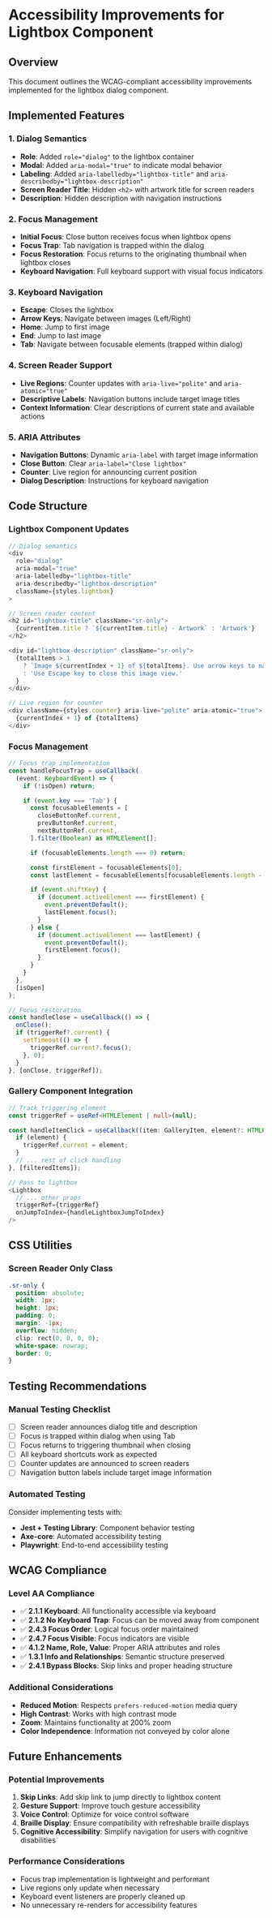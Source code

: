 # Accessibility Improvements for Lightbox Component

## Overview

This document outlines the WCAG-compliant accessibility improvements implemented for the lightbox dialog component.

## Implemented Features

### 1. Dialog Semantics

- **Role**: Added `role="dialog"` to the lightbox container
- **Modal**: Added `aria-modal="true"` to indicate modal behavior
- **Labeling**: Added `aria-labelledby="lightbox-title"` and `aria-describedby="lightbox-description"`
- **Screen Reader Title**: Hidden `<h2>` with artwork title for screen readers
- **Description**: Hidden description with navigation instructions

### 2. Focus Management

- **Initial Focus**: Close button receives focus when lightbox opens
- **Focus Trap**: Tab navigation is trapped within the dialog
- **Focus Restoration**: Focus returns to the originating thumbnail when lightbox closes
- **Keyboard Navigation**: Full keyboard support with visual focus indicators

### 3. Keyboard Navigation

- **Escape**: Closes the lightbox
- **Arrow Keys**: Navigate between images (Left/Right)
- **Home**: Jump to first image
- **End**: Jump to last image
- **Tab**: Navigate between focusable elements (trapped within dialog)

### 4. Screen Reader Support

- **Live Regions**: Counter updates with `aria-live="polite"` and `aria-atomic="true"`
- **Descriptive Labels**: Navigation buttons include target image titles
- **Context Information**: Clear descriptions of current state and available actions

### 5. ARIA Attributes

- **Navigation Buttons**: Dynamic `aria-label` with target image information
- **Close Button**: Clear `aria-label="Close lightbox"`
- **Counter**: Live region for announcing current position
- **Dialog Description**: Instructions for keyboard navigation

## Code Structure

### Lightbox Component Updates

```typescript
// Dialog semantics
<div
  role="dialog"
  aria-modal="true"
  aria-labelledby="lightbox-title"
  aria-describedby="lightbox-description"
  className={styles.lightbox}
>

// Screen reader content
<h2 id="lightbox-title" className="sr-only">
  {currentItem.title ? `${currentItem.title} - Artwork` : 'Artwork'}
</h2>

<div id="lightbox-description" className="sr-only">
  {totalItems > 1
    ? `Image ${currentIndex + 1} of ${totalItems}. Use arrow keys to navigate, Escape to close, or Home/End to jump to first/last image.`
    : 'Use Escape key to close this image view.'
  }
</div>

// Live region for counter
<div className={styles.counter} aria-live="polite" aria-atomic="true">
  {currentIndex + 1} of {totalItems}
</div>
```

### Focus Management

```typescript
// Focus trap implementation
const handleFocusTrap = useCallback(
  (event: KeyboardEvent) => {
    if (!isOpen) return;

    if (event.key === 'Tab') {
      const focusableElements = [
        closeButtonRef.current,
        prevButtonRef.current,
        nextButtonRef.current,
      ].filter(Boolean) as HTMLElement[];

      if (focusableElements.length === 0) return;

      const firstElement = focusableElements[0];
      const lastElement = focusableElements[focusableElements.length - 1];

      if (event.shiftKey) {
        if (document.activeElement === firstElement) {
          event.preventDefault();
          lastElement.focus();
        }
      } else {
        if (document.activeElement === lastElement) {
          event.preventDefault();
          firstElement.focus();
        }
      }
    }
  },
  [isOpen]
);

// Focus restoration
const handleClose = useCallback(() => {
  onClose();
  if (triggerRef?.current) {
    setTimeout(() => {
      triggerRef.current?.focus();
    }, 0);
  }
}, [onClose, triggerRef]);
```

### Gallery Component Integration

```typescript
// Track triggering element
const triggerRef = useRef<HTMLElement | null>(null);

const handleItemClick = useCallback((item: GalleryItem, element?: HTMLElement) => {
  if (element) {
    triggerRef.current = element;
  }
  // ... rest of click handling
}, [filteredItems]);

// Pass to lightbox
<Lightbox
  // ... other props
  triggerRef={triggerRef}
  onJumpToIndex={handleLightboxJumpToIndex}
/>
```

## CSS Utilities

### Screen Reader Only Class

```css
.sr-only {
  position: absolute;
  width: 1px;
  height: 1px;
  padding: 0;
  margin: -1px;
  overflow: hidden;
  clip: rect(0, 0, 0, 0);
  white-space: nowrap;
  border: 0;
}
```

## Testing Recommendations

### Manual Testing Checklist

- [ ] Screen reader announces dialog title and description
- [ ] Focus is trapped within dialog when using Tab
- [ ] Focus returns to triggering thumbnail when closing
- [ ] All keyboard shortcuts work as expected
- [ ] Counter updates are announced to screen readers
- [ ] Navigation button labels include target image information

### Automated Testing

Consider implementing tests with:

- **Jest + Testing Library**: Component behavior testing
- **Axe-core**: Automated accessibility testing
- **Playwright**: End-to-end accessibility testing

## WCAG Compliance

### Level AA Compliance

- ✅ **2.1.1 Keyboard**: All functionality accessible via keyboard
- ✅ **2.1.2 No Keyboard Trap**: Focus can be moved away from component
- ✅ **2.4.3 Focus Order**: Logical focus order maintained
- ✅ **2.4.7 Focus Visible**: Focus indicators are visible
- ✅ **4.1.2 Name, Role, Value**: Proper ARIA attributes and roles
- ✅ **1.3.1 Info and Relationships**: Semantic structure preserved
- ✅ **2.4.1 Bypass Blocks**: Skip links and proper heading structure

### Additional Considerations

- **Reduced Motion**: Respects `prefers-reduced-motion` media query
- **High Contrast**: Works with high contrast mode
- **Zoom**: Maintains functionality at 200% zoom
- **Color Independence**: Information not conveyed by color alone

## Future Enhancements

### Potential Improvements

1. **Skip Links**: Add skip link to jump directly to lightbox content
2. **Gesture Support**: Improve touch gesture accessibility
3. **Voice Control**: Optimize for voice control software
4. **Braille Display**: Ensure compatibility with refreshable braille displays
5. **Cognitive Accessibility**: Simplify navigation for users with cognitive disabilities

### Performance Considerations

- Focus trap implementation is lightweight and performant
- Live regions only update when necessary
- Keyboard event listeners are properly cleaned up
- No unnecessary re-renders for accessibility features
